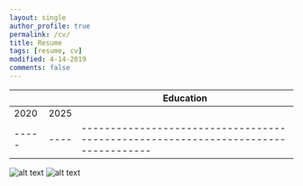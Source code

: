 ```yaml
---
layout: single
author_profile: true
permalink: /cv/
title: Resume
tags: [resume, cv]
modified: 4-14-2019
comments: false
---
```



<!-- |    |    | **Experience**                                                             |
|----|----|-------------------------------------------------------------------------------|
|2018| now| **computer student**, study computer Computer, IUST, Tehran, Iran |
|----|----|-------------------------------------------------------------------------------|
|2005|2018| **Bechelor computer**   |
|----|------|-------------------------------------------------------------------------------| -->
<!-- |2005|      | **Research Intern**, Microsoft Research, Redmond WA |
|----|------|-------------------------------------------------------------------------------|
|2004|      | **Research Intern**, Microsoft Research, Redmond WA | -->



|     |    |**Education**                                                               |
|-----|----|----------------------------------------------------------------------------------|
|2020 |2025|  |**computer student**, study computer Computer, IUST, Tehran, Iran
|-----|----|----------------------------------------------------------------------------------|

![alt text]({{amirrezavishteh.github.io}}/assets/images/iust.jpg "university")
![alt text]({{amirrezavishteh.github.io}}/assets/images/iust2.jpg "university")